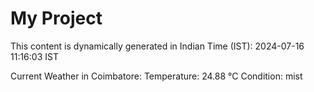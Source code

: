 # My Project

This content is dynamically generated in Indian Time (IST): 2024-07-16 11:16:03 IST


Current Weather in Coimbatore:
Temperature: 24.88 °C
Condition: mist
